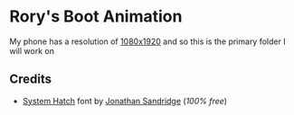 # Rory's Boot Animation

My phone has a resolution of [1080x1920](https://github.com/GOGO98901/bootanimation/tree/master/1080x1920) and so this is the primary folder I will work on

## Credits
* [System Hatch](http://www.dafont.com/system-hatch.font) font by [Jonathan Sandridge](http://www.dafont.com/jonathan-sandridge.d1240) (*100% free*)
